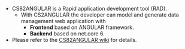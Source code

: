 - CS82ANGULAR is a Rapid application development tool (RAD). 
  - With CS2ANGULAR the developer can model and generate data management web application with
    - **Frontend** based on ANGULAR framework.
    - **Backend** based on net.core 6.
- Please refer to the [CS82ANGULAR wiki](https://github.com/chempkovsky/CS82ANGULAR/wiki) for details.
